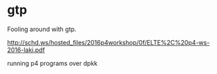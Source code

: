 # gtp
Fooling around with gtp.

http://schd.ws/hosted_files/2016p4workshop/0f/ELTE%2C%20p4-ws-2016-laki.pdf

running p4 programs over dpkk

